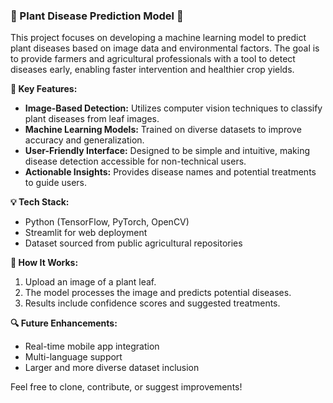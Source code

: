 


### 🌱 Plant Disease Prediction Model 🌾  
This project focuses on developing a machine learning model to predict plant diseases based on image data and environmental factors. The goal is to provide farmers and agricultural professionals with a tool to detect diseases early, enabling faster intervention and healthier crop yields.  

**🔧 Key Features:**  
- **Image-Based Detection:** Utilizes computer vision techniques to classify plant diseases from leaf images.  
- **Machine Learning Models:** Trained on diverse datasets to improve accuracy and generalization.  
- **User-Friendly Interface:** Designed to be simple and intuitive, making disease detection accessible for non-technical users.  
- **Actionable Insights:** Provides disease names and potential treatments to guide users.  

**💡 Tech Stack:**  
- Python (TensorFlow, PyTorch, OpenCV)  
- Streamlit for web deployment  
- Dataset sourced from public agricultural repositories  

**🚀 How It Works:**  
1. Upload an image of a plant leaf.  
2. The model processes the image and predicts potential diseases.  
3. Results include confidence scores and suggested treatments.  

**🔍 Future Enhancements:**  
- Real-time mobile app integration  
- Multi-language support  
- Larger and more diverse dataset inclusion  

Feel free to clone, contribute, or suggest improvements!  
